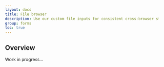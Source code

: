 ```yaml
---
layout: docs
title: File browser
description: Use our custom file inputs for consistent cross-browser styling, built-in customization, and lightweight JavaScript.
group: forms
toc: true
---
```


## Overview

Work in progress...
